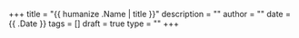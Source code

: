 +++
title = "{{ humanize .Name | title }}"
description = ""
author = ""
date = {{ .Date }}
tags = []
draft = true
type = ""
+++
